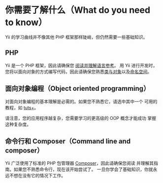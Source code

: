 # 你需要了解什么（What do you need to know）

Yii 的学习曲线并不像其他 PHP 框架那样陡峭，但仍然需要一些基础知识。

## PHP

Yii 是一个 PHP 框架，因此请确保您 [阅读并理解语言参考](https://php.net/manual/zh/langref.php)。
用 Yii 进行开发时，您将以面向对象的方式编写代码，因此请确保您熟悉[类与对象](https://php.net/manual/en/language.oop5.basic.php)以及[命名空间](https://php.net/manual/en/language.namespaces.php)。

## 面向对象编程（Object oriented programming）

对面向对象编程的基本理解是必需的。如果您不熟悉它，请选中其中一个
可用的教程，如 [tuts+](https://code.tutsplus.com/tutorials/object-oriented-php-for-beginners--net-12762)。

请注意，您的应用程序越复杂，您需要学习的更高级的 OOP 概念才能成功
掌握这种复杂度。

## 命令行和 Composer（Command line and composer）

Yii 广泛使用了标准的 PHP 包管理器 [Composer](https://getcomposer.org/)，因此请确保您阅读
并理解其指南。如果您不熟悉命令行，现在该开始尝试了。
一旦你学会了基础知识，你就永远不想在没有它的情况下工作。

